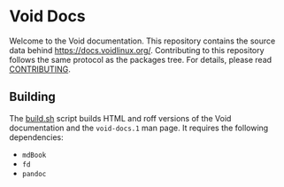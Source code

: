 # Void Docs

Welcome to the Void documentation. This repository contains the source data
behind <https://docs.voidlinux.org/>. Contributing to this repository follows
the same protocol as the packages tree. For details, please read
[CONTRIBUTING](./CONTRIBUTING.md).

## Building

The [build.sh](./build.sh) script builds HTML and roff versions of the Void
documentation and the `void-docs.1` man page. It requires the following
dependencies:

- `mdBook`
- `fd`
- `pandoc`
